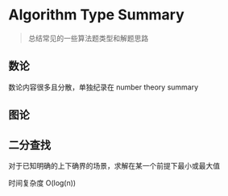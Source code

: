 # Algorithm Type Summary
> 总结常见的一些算法题类型和解题思路

## 数论
数论内容很多且分散，单独纪录在 number theory summary

## 图论


## 二分查找
对于已知明确的上下确界的场景，求解在某一个前提下最小或最大值

时间复杂度 O(log(n))
 
